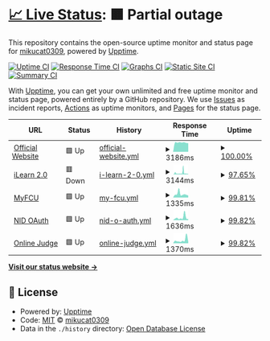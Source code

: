 # [📈 Live Status](https://status2.fcu.mikuc.at): <!--live status--> **🟧 Partial outage**

This repository contains the open-source uptime monitor and status page for [mikucat0309](https://status2.fcu.mikuc.at), powered by [Upptime](https://github.com/upptime/upptime).

[![Uptime CI](https://github.com/mikucat0309/upptime/workflows/Uptime%20CI/badge.svg)](https://github.com/mikucat0309/upptime/actions?query=workflow%3A%22Uptime+CI%22)
[![Response Time CI](https://github.com/mikucat0309/upptime/workflows/Response%20Time%20CI/badge.svg)](https://github.com/mikucat0309/upptime/actions?query=workflow%3A%22Response+Time+CI%22)
[![Graphs CI](https://github.com/mikucat0309/upptime/workflows/Graphs%20CI/badge.svg)](https://github.com/mikucat0309/upptime/actions?query=workflow%3A%22Graphs+CI%22)
[![Static Site CI](https://github.com/mikucat0309/upptime/workflows/Static%20Site%20CI/badge.svg)](https://github.com/mikucat0309/upptime/actions?query=workflow%3A%22Static+Site+CI%22)
[![Summary CI](https://github.com/mikucat0309/upptime/workflows/Summary%20CI/badge.svg)](https://github.com/mikucat0309/upptime/actions?query=workflow%3A%22Summary+CI%22)

With [Upptime](https://upptime.js.org), you can get your own unlimited and free uptime monitor and status page, powered entirely by a GitHub repository. We use [Issues](https://github.com/mikucat0309/upptime/issues) as incident reports, [Actions](https://github.com/mikucat0309/upptime/actions) as uptime monitors, and [Pages](https://status2.fcu.mikuc.at) for the status page.

<!--start: status pages-->
<!-- This summary is generated by Upptime (https://github.com/upptime/upptime) -->
<!-- Do not edit this manually, your changes will be overwritten -->
<!-- prettier-ignore -->
| URL | Status | History | Response Time | Uptime |
| --- | ------ | ------- | ------------- | ------ |
| <img alt="" src="https://icons.duckduckgo.com/ip3/www.fcu.edu.tw.ico" height="13"> [Official Website](https://www.fcu.edu.tw/) | 🟩 Up | [official-website.yml](https://github.com/mikucat0309/upptime/commits/HEAD/history/official-website.yml) | <details><summary><img alt="Response time graph" src="./graphs/official-website/response-time-week.png" height="20"> 3186ms</summary><br><a href="https://status.fcu.mikuc.at/history/official-website"><img alt="Response time 3125" src="https://img.shields.io/endpoint?url=https%3A%2F%2Fraw.githubusercontent.com%2Fmikucat0309%2Fupptime%2FHEAD%2Fapi%2Fofficial-website%2Fresponse-time.json"></a><br><a href="https://status.fcu.mikuc.at/history/official-website"><img alt="24-hour response time 2953" src="https://img.shields.io/endpoint?url=https%3A%2F%2Fraw.githubusercontent.com%2Fmikucat0309%2Fupptime%2FHEAD%2Fapi%2Fofficial-website%2Fresponse-time-day.json"></a><br><a href="https://status.fcu.mikuc.at/history/official-website"><img alt="7-day response time 3186" src="https://img.shields.io/endpoint?url=https%3A%2F%2Fraw.githubusercontent.com%2Fmikucat0309%2Fupptime%2FHEAD%2Fapi%2Fofficial-website%2Fresponse-time-week.json"></a><br><a href="https://status.fcu.mikuc.at/history/official-website"><img alt="30-day response time 3079" src="https://img.shields.io/endpoint?url=https%3A%2F%2Fraw.githubusercontent.com%2Fmikucat0309%2Fupptime%2FHEAD%2Fapi%2Fofficial-website%2Fresponse-time-month.json"></a><br><a href="https://status.fcu.mikuc.at/history/official-website"><img alt="1-year response time 3125" src="https://img.shields.io/endpoint?url=https%3A%2F%2Fraw.githubusercontent.com%2Fmikucat0309%2Fupptime%2FHEAD%2Fapi%2Fofficial-website%2Fresponse-time-year.json"></a></details> | <details><summary><a href="https://status.fcu.mikuc.at/history/official-website">100.00%</a></summary><a href="https://status.fcu.mikuc.at/history/official-website"><img alt="All-time uptime 100.00%" src="https://img.shields.io/endpoint?url=https%3A%2F%2Fraw.githubusercontent.com%2Fmikucat0309%2Fupptime%2FHEAD%2Fapi%2Fofficial-website%2Fuptime.json"></a><br><a href="https://status.fcu.mikuc.at/history/official-website"><img alt="24-hour uptime 100.00%" src="https://img.shields.io/endpoint?url=https%3A%2F%2Fraw.githubusercontent.com%2Fmikucat0309%2Fupptime%2FHEAD%2Fapi%2Fofficial-website%2Fuptime-day.json"></a><br><a href="https://status.fcu.mikuc.at/history/official-website"><img alt="7-day uptime 100.00%" src="https://img.shields.io/endpoint?url=https%3A%2F%2Fraw.githubusercontent.com%2Fmikucat0309%2Fupptime%2FHEAD%2Fapi%2Fofficial-website%2Fuptime-week.json"></a><br><a href="https://status.fcu.mikuc.at/history/official-website"><img alt="30-day uptime 100.00%" src="https://img.shields.io/endpoint?url=https%3A%2F%2Fraw.githubusercontent.com%2Fmikucat0309%2Fupptime%2FHEAD%2Fapi%2Fofficial-website%2Fuptime-month.json"></a><br><a href="https://status.fcu.mikuc.at/history/official-website"><img alt="1-year uptime 100.00%" src="https://img.shields.io/endpoint?url=https%3A%2F%2Fraw.githubusercontent.com%2Fmikucat0309%2Fupptime%2FHEAD%2Fapi%2Fofficial-website%2Fuptime-year.json"></a></details>
| <img alt="" src="https://icons.duckduckgo.com/ip3/ilearn2.fcu.edu.tw.ico" height="13"> [iLearn 2.0](https://ilearn2.fcu.edu.tw/) | 🟥 Down | [i-learn-2-0.yml](https://github.com/mikucat0309/upptime/commits/HEAD/history/i-learn-2-0.yml) | <details><summary><img alt="Response time graph" src="./graphs/i-learn-2-0/response-time-week.png" height="20"> 3144ms</summary><br><a href="https://status.fcu.mikuc.at/history/i-learn-2-0"><img alt="Response time 2482" src="https://img.shields.io/endpoint?url=https%3A%2F%2Fraw.githubusercontent.com%2Fmikucat0309%2Fupptime%2FHEAD%2Fapi%2Fi-learn-2-0%2Fresponse-time.json"></a><br><a href="https://status.fcu.mikuc.at/history/i-learn-2-0"><img alt="24-hour response time 1278" src="https://img.shields.io/endpoint?url=https%3A%2F%2Fraw.githubusercontent.com%2Fmikucat0309%2Fupptime%2FHEAD%2Fapi%2Fi-learn-2-0%2Fresponse-time-day.json"></a><br><a href="https://status.fcu.mikuc.at/history/i-learn-2-0"><img alt="7-day response time 3144" src="https://img.shields.io/endpoint?url=https%3A%2F%2Fraw.githubusercontent.com%2Fmikucat0309%2Fupptime%2FHEAD%2Fapi%2Fi-learn-2-0%2Fresponse-time-week.json"></a><br><a href="https://status.fcu.mikuc.at/history/i-learn-2-0"><img alt="30-day response time 2622" src="https://img.shields.io/endpoint?url=https%3A%2F%2Fraw.githubusercontent.com%2Fmikucat0309%2Fupptime%2FHEAD%2Fapi%2Fi-learn-2-0%2Fresponse-time-month.json"></a><br><a href="https://status.fcu.mikuc.at/history/i-learn-2-0"><img alt="1-year response time 2482" src="https://img.shields.io/endpoint?url=https%3A%2F%2Fraw.githubusercontent.com%2Fmikucat0309%2Fupptime%2FHEAD%2Fapi%2Fi-learn-2-0%2Fresponse-time-year.json"></a></details> | <details><summary><a href="https://status.fcu.mikuc.at/history/i-learn-2-0">97.65%</a></summary><a href="https://status.fcu.mikuc.at/history/i-learn-2-0"><img alt="All-time uptime 97.53%" src="https://img.shields.io/endpoint?url=https%3A%2F%2Fraw.githubusercontent.com%2Fmikucat0309%2Fupptime%2FHEAD%2Fapi%2Fi-learn-2-0%2Fuptime.json"></a><br><a href="https://status.fcu.mikuc.at/history/i-learn-2-0"><img alt="24-hour uptime 98.44%" src="https://img.shields.io/endpoint?url=https%3A%2F%2Fraw.githubusercontent.com%2Fmikucat0309%2Fupptime%2FHEAD%2Fapi%2Fi-learn-2-0%2Fuptime-day.json"></a><br><a href="https://status.fcu.mikuc.at/history/i-learn-2-0"><img alt="7-day uptime 97.65%" src="https://img.shields.io/endpoint?url=https%3A%2F%2Fraw.githubusercontent.com%2Fmikucat0309%2Fupptime%2FHEAD%2Fapi%2Fi-learn-2-0%2Fuptime-week.json"></a><br><a href="https://status.fcu.mikuc.at/history/i-learn-2-0"><img alt="30-day uptime 97.67%" src="https://img.shields.io/endpoint?url=https%3A%2F%2Fraw.githubusercontent.com%2Fmikucat0309%2Fupptime%2FHEAD%2Fapi%2Fi-learn-2-0%2Fuptime-month.json"></a><br><a href="https://status.fcu.mikuc.at/history/i-learn-2-0"><img alt="1-year uptime 97.53%" src="https://img.shields.io/endpoint?url=https%3A%2F%2Fraw.githubusercontent.com%2Fmikucat0309%2Fupptime%2FHEAD%2Fapi%2Fi-learn-2-0%2Fuptime-year.json"></a></details>
| <img alt="" src="https://icons.duckduckgo.com/ip3/myfcu.fcu.edu.tw.ico" height="13"> [MyFCU](https://myfcu.fcu.edu.tw/) | 🟩 Up | [my-fcu.yml](https://github.com/mikucat0309/upptime/commits/HEAD/history/my-fcu.yml) | <details><summary><img alt="Response time graph" src="./graphs/my-fcu/response-time-week.png" height="20"> 1335ms</summary><br><a href="https://status.fcu.mikuc.at/history/my-fcu"><img alt="Response time 1173" src="https://img.shields.io/endpoint?url=https%3A%2F%2Fraw.githubusercontent.com%2Fmikucat0309%2Fupptime%2FHEAD%2Fapi%2Fmy-fcu%2Fresponse-time.json"></a><br><a href="https://status.fcu.mikuc.at/history/my-fcu"><img alt="24-hour response time 771" src="https://img.shields.io/endpoint?url=https%3A%2F%2Fraw.githubusercontent.com%2Fmikucat0309%2Fupptime%2FHEAD%2Fapi%2Fmy-fcu%2Fresponse-time-day.json"></a><br><a href="https://status.fcu.mikuc.at/history/my-fcu"><img alt="7-day response time 1335" src="https://img.shields.io/endpoint?url=https%3A%2F%2Fraw.githubusercontent.com%2Fmikucat0309%2Fupptime%2FHEAD%2Fapi%2Fmy-fcu%2Fresponse-time-week.json"></a><br><a href="https://status.fcu.mikuc.at/history/my-fcu"><img alt="30-day response time 1377" src="https://img.shields.io/endpoint?url=https%3A%2F%2Fraw.githubusercontent.com%2Fmikucat0309%2Fupptime%2FHEAD%2Fapi%2Fmy-fcu%2Fresponse-time-month.json"></a><br><a href="https://status.fcu.mikuc.at/history/my-fcu"><img alt="1-year response time 1173" src="https://img.shields.io/endpoint?url=https%3A%2F%2Fraw.githubusercontent.com%2Fmikucat0309%2Fupptime%2FHEAD%2Fapi%2Fmy-fcu%2Fresponse-time-year.json"></a></details> | <details><summary><a href="https://status.fcu.mikuc.at/history/my-fcu">99.81%</a></summary><a href="https://status.fcu.mikuc.at/history/my-fcu"><img alt="All-time uptime 99.94%" src="https://img.shields.io/endpoint?url=https%3A%2F%2Fraw.githubusercontent.com%2Fmikucat0309%2Fupptime%2FHEAD%2Fapi%2Fmy-fcu%2Fuptime.json"></a><br><a href="https://status.fcu.mikuc.at/history/my-fcu"><img alt="24-hour uptime 100.00%" src="https://img.shields.io/endpoint?url=https%3A%2F%2Fraw.githubusercontent.com%2Fmikucat0309%2Fupptime%2FHEAD%2Fapi%2Fmy-fcu%2Fuptime-day.json"></a><br><a href="https://status.fcu.mikuc.at/history/my-fcu"><img alt="7-day uptime 99.81%" src="https://img.shields.io/endpoint?url=https%3A%2F%2Fraw.githubusercontent.com%2Fmikucat0309%2Fupptime%2FHEAD%2Fapi%2Fmy-fcu%2Fuptime-week.json"></a><br><a href="https://status.fcu.mikuc.at/history/my-fcu"><img alt="30-day uptime 99.93%" src="https://img.shields.io/endpoint?url=https%3A%2F%2Fraw.githubusercontent.com%2Fmikucat0309%2Fupptime%2FHEAD%2Fapi%2Fmy-fcu%2Fuptime-month.json"></a><br><a href="https://status.fcu.mikuc.at/history/my-fcu"><img alt="1-year uptime 99.94%" src="https://img.shields.io/endpoint?url=https%3A%2F%2Fraw.githubusercontent.com%2Fmikucat0309%2Fupptime%2FHEAD%2Fapi%2Fmy-fcu%2Fuptime-year.json"></a></details>
| <img alt="" src="https://icons.duckduckgo.com/ip3/opendata.fcu.edu.tw.ico" height="13"> [NID OAuth](https://opendata.fcu.edu.tw/) | 🟩 Up | [nid-o-auth.yml](https://github.com/mikucat0309/upptime/commits/HEAD/history/nid-o-auth.yml) | <details><summary><img alt="Response time graph" src="./graphs/nid-o-auth/response-time-week.png" height="20"> 1636ms</summary><br><a href="https://status.fcu.mikuc.at/history/nid-o-auth"><img alt="Response time 1099" src="https://img.shields.io/endpoint?url=https%3A%2F%2Fraw.githubusercontent.com%2Fmikucat0309%2Fupptime%2FHEAD%2Fapi%2Fnid-o-auth%2Fresponse-time.json"></a><br><a href="https://status.fcu.mikuc.at/history/nid-o-auth"><img alt="24-hour response time 719" src="https://img.shields.io/endpoint?url=https%3A%2F%2Fraw.githubusercontent.com%2Fmikucat0309%2Fupptime%2FHEAD%2Fapi%2Fnid-o-auth%2Fresponse-time-day.json"></a><br><a href="https://status.fcu.mikuc.at/history/nid-o-auth"><img alt="7-day response time 1636" src="https://img.shields.io/endpoint?url=https%3A%2F%2Fraw.githubusercontent.com%2Fmikucat0309%2Fupptime%2FHEAD%2Fapi%2Fnid-o-auth%2Fresponse-time-week.json"></a><br><a href="https://status.fcu.mikuc.at/history/nid-o-auth"><img alt="30-day response time 1217" src="https://img.shields.io/endpoint?url=https%3A%2F%2Fraw.githubusercontent.com%2Fmikucat0309%2Fupptime%2FHEAD%2Fapi%2Fnid-o-auth%2Fresponse-time-month.json"></a><br><a href="https://status.fcu.mikuc.at/history/nid-o-auth"><img alt="1-year response time 1099" src="https://img.shields.io/endpoint?url=https%3A%2F%2Fraw.githubusercontent.com%2Fmikucat0309%2Fupptime%2FHEAD%2Fapi%2Fnid-o-auth%2Fresponse-time-year.json"></a></details> | <details><summary><a href="https://status.fcu.mikuc.at/history/nid-o-auth">99.82%</a></summary><a href="https://status.fcu.mikuc.at/history/nid-o-auth"><img alt="All-time uptime 99.91%" src="https://img.shields.io/endpoint?url=https%3A%2F%2Fraw.githubusercontent.com%2Fmikucat0309%2Fupptime%2FHEAD%2Fapi%2Fnid-o-auth%2Fuptime.json"></a><br><a href="https://status.fcu.mikuc.at/history/nid-o-auth"><img alt="24-hour uptime 100.00%" src="https://img.shields.io/endpoint?url=https%3A%2F%2Fraw.githubusercontent.com%2Fmikucat0309%2Fupptime%2FHEAD%2Fapi%2Fnid-o-auth%2Fuptime-day.json"></a><br><a href="https://status.fcu.mikuc.at/history/nid-o-auth"><img alt="7-day uptime 99.82%" src="https://img.shields.io/endpoint?url=https%3A%2F%2Fraw.githubusercontent.com%2Fmikucat0309%2Fupptime%2FHEAD%2Fapi%2Fnid-o-auth%2Fuptime-week.json"></a><br><a href="https://status.fcu.mikuc.at/history/nid-o-auth"><img alt="30-day uptime 99.93%" src="https://img.shields.io/endpoint?url=https%3A%2F%2Fraw.githubusercontent.com%2Fmikucat0309%2Fupptime%2FHEAD%2Fapi%2Fnid-o-auth%2Fuptime-month.json"></a><br><a href="https://status.fcu.mikuc.at/history/nid-o-auth"><img alt="1-year uptime 99.91%" src="https://img.shields.io/endpoint?url=https%3A%2F%2Fraw.githubusercontent.com%2Fmikucat0309%2Fupptime%2FHEAD%2Fapi%2Fnid-o-auth%2Fuptime-year.json"></a></details>
| <img alt="" src="https://icons.duckduckgo.com/ip3/oj.fcu.edu.tw.ico" height="13"> [Online Judge](https://oj.fcu.edu.tw/) | 🟩 Up | [online-judge.yml](https://github.com/mikucat0309/upptime/commits/HEAD/history/online-judge.yml) | <details><summary><img alt="Response time graph" src="./graphs/online-judge/response-time-week.png" height="20"> 1370ms</summary><br><a href="https://status.fcu.mikuc.at/history/online-judge"><img alt="Response time 1112" src="https://img.shields.io/endpoint?url=https%3A%2F%2Fraw.githubusercontent.com%2Fmikucat0309%2Fupptime%2FHEAD%2Fapi%2Fonline-judge%2Fresponse-time.json"></a><br><a href="https://status.fcu.mikuc.at/history/online-judge"><img alt="24-hour response time 613" src="https://img.shields.io/endpoint?url=https%3A%2F%2Fraw.githubusercontent.com%2Fmikucat0309%2Fupptime%2FHEAD%2Fapi%2Fonline-judge%2Fresponse-time-day.json"></a><br><a href="https://status.fcu.mikuc.at/history/online-judge"><img alt="7-day response time 1370" src="https://img.shields.io/endpoint?url=https%3A%2F%2Fraw.githubusercontent.com%2Fmikucat0309%2Fupptime%2FHEAD%2Fapi%2Fonline-judge%2Fresponse-time-week.json"></a><br><a href="https://status.fcu.mikuc.at/history/online-judge"><img alt="30-day response time 1235" src="https://img.shields.io/endpoint?url=https%3A%2F%2Fraw.githubusercontent.com%2Fmikucat0309%2Fupptime%2FHEAD%2Fapi%2Fonline-judge%2Fresponse-time-month.json"></a><br><a href="https://status.fcu.mikuc.at/history/online-judge"><img alt="1-year response time 1112" src="https://img.shields.io/endpoint?url=https%3A%2F%2Fraw.githubusercontent.com%2Fmikucat0309%2Fupptime%2FHEAD%2Fapi%2Fonline-judge%2Fresponse-time-year.json"></a></details> | <details><summary><a href="https://status.fcu.mikuc.at/history/online-judge">99.82%</a></summary><a href="https://status.fcu.mikuc.at/history/online-judge"><img alt="All-time uptime 99.94%" src="https://img.shields.io/endpoint?url=https%3A%2F%2Fraw.githubusercontent.com%2Fmikucat0309%2Fupptime%2FHEAD%2Fapi%2Fonline-judge%2Fuptime.json"></a><br><a href="https://status.fcu.mikuc.at/history/online-judge"><img alt="24-hour uptime 100.00%" src="https://img.shields.io/endpoint?url=https%3A%2F%2Fraw.githubusercontent.com%2Fmikucat0309%2Fupptime%2FHEAD%2Fapi%2Fonline-judge%2Fuptime-day.json"></a><br><a href="https://status.fcu.mikuc.at/history/online-judge"><img alt="7-day uptime 99.82%" src="https://img.shields.io/endpoint?url=https%3A%2F%2Fraw.githubusercontent.com%2Fmikucat0309%2Fupptime%2FHEAD%2Fapi%2Fonline-judge%2Fuptime-week.json"></a><br><a href="https://status.fcu.mikuc.at/history/online-judge"><img alt="30-day uptime 99.94%" src="https://img.shields.io/endpoint?url=https%3A%2F%2Fraw.githubusercontent.com%2Fmikucat0309%2Fupptime%2FHEAD%2Fapi%2Fonline-judge%2Fuptime-month.json"></a><br><a href="https://status.fcu.mikuc.at/history/online-judge"><img alt="1-year uptime 99.94%" src="https://img.shields.io/endpoint?url=https%3A%2F%2Fraw.githubusercontent.com%2Fmikucat0309%2Fupptime%2FHEAD%2Fapi%2Fonline-judge%2Fuptime-year.json"></a></details>

<!--end: status pages-->

[**Visit our status website →**](https://status2.fcu.mikuc.at)

## 📄 License

- Powered by: [Upptime](https://github.com/upptime/upptime)
- Code: [MIT](./LICENSE) © [mikucat0309](https://status2.fcu.mikuc.at)
- Data in the `./history` directory: [Open Database License](https://opendatacommons.org/licenses/odbl/1-0/)
